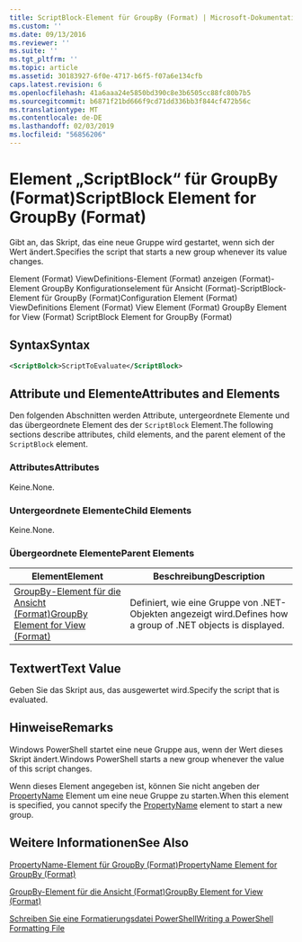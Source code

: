 ```yaml
---
title: ScriptBlock-Element für GroupBy (Format) | Microsoft-Dokumentation
ms.custom: ''
ms.date: 09/13/2016
ms.reviewer: ''
ms.suite: ''
ms.tgt_pltfrm: ''
ms.topic: article
ms.assetid: 30183927-6f0e-4717-b6f5-f07a6e134cfb
caps.latest.revision: 6
ms.openlocfilehash: 41a6aaa24e5850bd390c8e3b6505cc88fc80b7b5
ms.sourcegitcommit: b6871f21bd666f9cd71dd336bb3f844cf472b56c
ms.translationtype: MT
ms.contentlocale: de-DE
ms.lasthandoff: 02/03/2019
ms.locfileid: "56856206"
---
```

# <a name="scriptblock-element-for-groupby-format"></a><span data-ttu-id="c4e00-102">Element „ScriptBlock“ für GroupBy (Format)</span><span class="sxs-lookup"><span data-stu-id="c4e00-102">ScriptBlock Element for GroupBy (Format)</span></span>

<span data-ttu-id="c4e00-103">Gibt an, das Skript, das eine neue Gruppe wird gestartet, wenn sich der Wert ändert.</span><span class="sxs-lookup"><span data-stu-id="c4e00-103">Specifies the script that starts a new group whenever its value changes.</span></span>

<span data-ttu-id="c4e00-104">Element (Format) ViewDefinitions-Element (Format) anzeigen (Format)-Element GroupBy Konfigurationselement für Ansicht (Format)-ScriptBlock-Element für GroupBy (Format)</span><span class="sxs-lookup"><span data-stu-id="c4e00-104">Configuration Element (Format) ViewDefinitions Element (Format) View Element (Format) GroupBy Element for View (Format) ScriptBlock Element for GroupBy (Format)</span></span>

## <a name="syntax"></a><span data-ttu-id="c4e00-105">Syntax</span><span class="sxs-lookup"><span data-stu-id="c4e00-105">Syntax</span></span>

```xml
<ScriptBolck>ScriptToEvaluate</ScriptBlock>
```

## <a name="attributes-and-elements"></a><span data-ttu-id="c4e00-106">Attribute und Elemente</span><span class="sxs-lookup"><span data-stu-id="c4e00-106">Attributes and Elements</span></span>

<span data-ttu-id="c4e00-107">Den folgenden Abschnitten werden Attribute, untergeordnete Elemente und das übergeordnete Element des der `ScriptBlock` Element.</span><span class="sxs-lookup"><span data-stu-id="c4e00-107">The following sections describe attributes, child elements, and the parent element of the `ScriptBlock` element.</span></span>

### <a name="attributes"></a><span data-ttu-id="c4e00-108">Attributes</span><span class="sxs-lookup"><span data-stu-id="c4e00-108">Attributes</span></span>

<span data-ttu-id="c4e00-109">Keine.</span><span class="sxs-lookup"><span data-stu-id="c4e00-109">None.</span></span>

### <a name="child-elements"></a><span data-ttu-id="c4e00-110">Untergeordnete Elemente</span><span class="sxs-lookup"><span data-stu-id="c4e00-110">Child Elements</span></span>

<span data-ttu-id="c4e00-111">Keine.</span><span class="sxs-lookup"><span data-stu-id="c4e00-111">None.</span></span>

### <a name="parent-elements"></a><span data-ttu-id="c4e00-112">Übergeordnete Elemente</span><span class="sxs-lookup"><span data-stu-id="c4e00-112">Parent Elements</span></span>

|<span data-ttu-id="c4e00-113">Element</span><span class="sxs-lookup"><span data-stu-id="c4e00-113">Element</span></span>|<span data-ttu-id="c4e00-114">Beschreibung</span><span class="sxs-lookup"><span data-stu-id="c4e00-114">Description</span></span>|
|-------------|-----------------|
|[<span data-ttu-id="c4e00-115">GroupBy-Element für die Ansicht (Format)</span><span class="sxs-lookup"><span data-stu-id="c4e00-115">GroupBy Element for View (Format)</span></span>](./groupby-element-for-view-format.md)|<span data-ttu-id="c4e00-116">Definiert, wie eine Gruppe von .NET-Objekten angezeigt wird.</span><span class="sxs-lookup"><span data-stu-id="c4e00-116">Defines how a group of .NET objects is displayed.</span></span>|

## <a name="text-value"></a><span data-ttu-id="c4e00-117">Textwert</span><span class="sxs-lookup"><span data-stu-id="c4e00-117">Text Value</span></span>

<span data-ttu-id="c4e00-118">Geben Sie das Skript aus, das ausgewertet wird.</span><span class="sxs-lookup"><span data-stu-id="c4e00-118">Specify the script that is evaluated.</span></span>

## <a name="remarks"></a><span data-ttu-id="c4e00-119">Hinweise</span><span class="sxs-lookup"><span data-stu-id="c4e00-119">Remarks</span></span>

<span data-ttu-id="c4e00-120">Windows PowerShell startet eine neue Gruppe aus, wenn der Wert dieses Skript ändert.</span><span class="sxs-lookup"><span data-stu-id="c4e00-120">Windows PowerShell starts a new group whenever the value of this script changes.</span></span>

<span data-ttu-id="c4e00-121">Wenn dieses Element angegeben ist, können Sie nicht angeben der [PropertyName](http://msdn.microsoft.com/en-us/396dede0-039a-4a87-a5ef-3ecabb729676) Element um eine neue Gruppe zu starten.</span><span class="sxs-lookup"><span data-stu-id="c4e00-121">When this element is specified, you cannot specify the [PropertyName](http://msdn.microsoft.com/en-us/396dede0-039a-4a87-a5ef-3ecabb729676) element to start a new group.</span></span>

## <a name="see-also"></a><span data-ttu-id="c4e00-122">Weitere Informationen</span><span class="sxs-lookup"><span data-stu-id="c4e00-122">See Also</span></span>

[<span data-ttu-id="c4e00-123">PropertyName-Element für GroupBy (Format)</span><span class="sxs-lookup"><span data-stu-id="c4e00-123">PropertyName Element for GroupBy (Format)</span></span>](./propertyname-element-for-groupby-format.md)

[<span data-ttu-id="c4e00-124">GroupBy-Element für die Ansicht (Format)</span><span class="sxs-lookup"><span data-stu-id="c4e00-124">GroupBy Element for View (Format)</span></span>](./groupby-element-for-view-format.md)

[<span data-ttu-id="c4e00-125">Schreiben Sie eine Formatierungsdatei PowerShell</span><span class="sxs-lookup"><span data-stu-id="c4e00-125">Writing a PowerShell Formatting File</span></span>](./writing-a-powershell-formatting-file.md)
